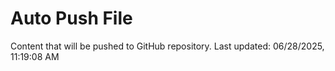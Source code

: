 # Auto Push File

Content that will be pushed to GitHub repository.
Last updated: 06/28/2025, 11:19:08 AM